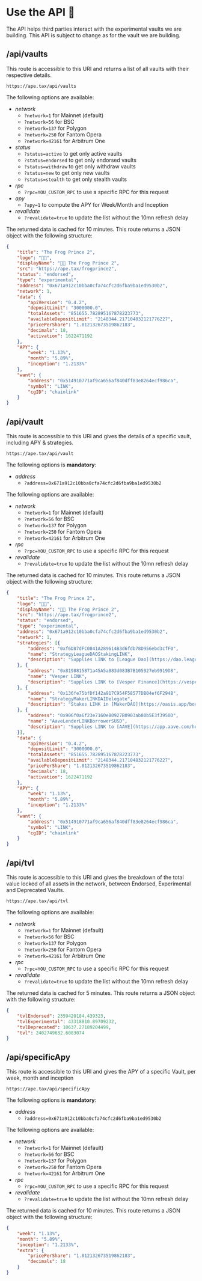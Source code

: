 # Use the API 🤖
The API helps third parties interact with the experimental vaults we are building. This API is subject to change as for the vault we are building.  

## /api/vaults
This route is accessible to this URI and returns a list of all vaults with their respective details.
```
https://ape.tax/api/vaults
```

The following options are available:
- *network*
	- `?network=1` for Mainnet (default)
	- `?network=56` for BSC
	- `?network=137` for Polygon
	- `?network=250` for Fantom Opera
	- `?network=42161` for Arbitrum One
- *status*
  - `?status=active` to get only active vaults
  - `?status=endorsed` to get only endorsed vaults
  - `?status=withdraw` to get only withdraw vaults
  - `?status=new` to get only new vaults
  - `?status=stealth` to get only stealth vaults
- *rpc*
	- `?rpc=YOU_CUSTOM_RPC` to use a specific RPC for this request
- *apy*
	- `?apy=1` to compute the APY for Week/Month and Inception
- *revalidate*
  - `?revalidate=true` to update the list without the 10mn refresh delay



The returned data is cached for 10 minutes.
This route returns a JSON object with the following structure:
```json
{
	"title": "The Frog Prince 2",
	"logo": "🐸💋",
	"displayName": "🐸💋 The Frog Prince 2",
	"src": "https://ape.tax/frogprince2",
	"status": "endorsed",
	"type": "experimental",
	"address": "0x671a912c10bba0cfa74cfc2d6fba9ba1ed9530b2",
	"network": 1,
	"data": {
		"apiVersion": "0.4.2",
		"depositLimit": "3000000.0",
		"totalAssets": "851655.782895167878223773",
		"availableDepositLimit": "2148344.217104832121776227",
		"pricePerShare": "1.012132673519862183",
		"decimals": 18,
		"activation": 1622471192
	},
	"APY": {
		"week": "1.13%",
		"month": "5.89%",
		"inception": "1.2133%"
	},
	"want": {
		"address": "0x514910771af9ca656af840dff83e8264ecf986ca",
		"symbol": "LINK",
		"cgID": "chainlink"
	}
}
```

## /api/vault
This route is accessible to this URI and gives the details of a specific vault, including APY & strategies.
```
https://ape.tax/api/vault
```

The following options is **mandatory**:
- *address*
  - `?address=0x671a912c10bba0cfa74cfc2d6fba9ba1ed9530b2`

The following options are available:
- *network*
	- `?network=1` for Mainnet (default)
	- `?network=56` for BSC
	- `?network=137` for Polygon
	- `?network=250` for Fantom Opera
	- `?network=42161` for Arbitrum One
- *rpc*
	- `?rpc=YOU_CUSTOM_RPC` to use a specific RPC for this request
- *revalidate*
  - `?revalidate=true` to update the list without the 10mn refresh delay



The returned data is cached for 10 minutes.
This route returns a JSON object with the following structure:
```json
{
	"title": "The Frog Prince 2",
	"logo": "🐸💋",
	"displayName": "🐸💋 The Frog Prince 2",
	"src": "https://ape.tax/frogprince2",
	"status": "endorsed",
	"type": "experimental",
	"address": "0x671a912c10bba0cfa74cfc2d6fba9ba1ed9530b2",
	"network": 1,
	"strategies": [{
		"address": "0xf6D87dFC0841A289614B3d6fdb78D956ebd3cfF0",
		"name": "StrategyLeagueDAOStakingLINK",
		"description": "Supplies LINK to [League Dao](https://dao.leaguedao.com/yield-farming) to earn LEAG. Earned tokens are harvested, sold for more LINK which is deposited back into the strategy."
	}, {
		"address": "0x8198815871a45A5a883d083B7B105927eb9919D8",
		"name": "Vesper LINK",
		"description": "Supplies LINK to [Vesper Finance](https://vesper.finance) to earn VSP. Earned tokens are harvested, sold for more LINK which is deposited back into the strategy."
	}, {
		"address": "0x136fe75bfDf142a917C954F58577DB04ef6F294B",
		"name": "StrategyMakerLINKDAIDelegate",
		"description": "Stakes LINK in [MakerDAO](https://oasis.app/borrow) vault and mints DAI. This newly minted DAI is then deposited into the DAI yVault to generate yield."
	}, {
		"address": "0x906f0a6f23e7160eB0927B0903ab80b5E3f3950D",
		"name": "AaveLenderLINKBorrowerSUSD",
		"description": "Supplies LINK to [AAVE](https://app.aave.com/home) to generate interest and earn staked AAVE tokens. Once unlocked, earned tokens are harvested, sold for more LINK which is deposited back into the strategy. This strategy also borrows tokens against LINK. Borrowed tokens are then deposited into corresponding yVault to generate yield."
	}],
	"data": {
		"apiVersion": "0.4.2",
		"depositLimit": "3000000.0",
		"totalAssets": "851655.782895167878223773",
		"availableDepositLimit": "2148344.217104832121776227",
		"pricePerShare": "1.012132673519862183",
		"decimals": 18,
		"activation": 1622471192
	},
	"APY": {
		"week": "1.13%",
		"month": "5.89%",
		"inception": "1.2133%"
	},
	"want": {
		"address": "0x514910771af9ca656af840dff83e8264ecf986ca",
		"symbol": "LINK",
		"cgID": "chainlink"
	}
}
```


## /api/tvl
This route is accessible to this URI and gives the breakdown of the total value locked of all assets in the network, between Endorsed, Experimental and Deprecated Vaults.
```
https://ape.tax/api/tvl
```

The following options are available:
- *network*
	- `?network=1` for Mainnet (default)
	- `?network=56` for BSC
	- `?network=137` for Polygon
	- `?network=250` for Fantom Opera
	- `?network=42161` for Arbitrum One
- *rpc*
	- `?rpc=YOU_CUSTOM_RPC` to use a specific RPC for this request
- *revalidate*
  - `?revalidate=true` to update the list without the 10mn refresh delay

The returned data is cached for 5 minutes.
This route returns a JSON object with the following structure:
```json
{
	"tvlEndorsed": 2359420184.439323,
	"tvlExperimental": 43318810.89709232,
	"tvlDeprecated": 10637.27189204499,
	"tvl": 2402749632.6083074
}
```

## /api/specificApy
This route is accessible to this URI and gives the APY of a specific Vault, per week, month and inception
```
https://ape.tax/api/specificApy
```

The following options is **mandatory**:
- *address*
  - `?address=0x671a912c10bba0cfa74cfc2d6fba9ba1ed9530b2`

The following options are available:
- *network*
	- `?network=1` for Mainnet (default)
	- `?network=56` for BSC
	- `?network=137` for Polygon
	- `?network=250` for Fantom Opera
	- `?network=42161` for Arbitrum One
- *rpc*
	- `?rpc=YOU_CUSTOM_RPC` to use a specific RPC for this request
- *revalidate*
  - `?revalidate=true` to update the list without the 10mn refresh delay

The returned data is cached for 10 minutes.
This route returns a JSON object with the following structure:
```json
{
	"week": "1.13%",
	"month": "5.89%",
	"inception": "1.2133%",
	"extra": {
		"pricePerShare": "1.012132673519862183",
		"decimals": 18
	}
}
```

